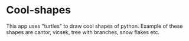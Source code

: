 # Cool-shapes
This app uses "turtles" to draw cool shapes of python. Example of these shapes are cantor, vicsek, tree with branches, snow flakes etc.
